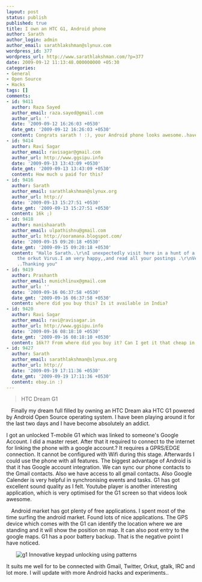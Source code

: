 ```yaml
---
layout: post
status: publish
published: true
title: I own an HTC G1, Android phone
author: Sarath
author_login: admin
author_email: sarathlakshman@slynux.com
wordpress_id: 377
wordpress_url: http://www.sarathlakshman.com/?p=377
date: 2009-09-12 11:13:48.000000000 +05:30
categories:
- General
- Open Source
- Hacks
tags: []
comments:
- id: 9411
  author: Raza Sayed
  author_email: raza.sayed@gmail.com
  author_url: ''
  date: '2009-09-12 16:26:03 +0530'
  date_gmt: '2009-09-12 16:26:03 +0530'
  content: Congrats sarath ! :), your Android phone looks awesome..have fun :)
- id: 9414
  author: Ravi Sagar
  author_email: ravisagar@gmail.com
  author_url: http://www.ggsipu.info
  date: '2009-09-13 13:43:09 +0530'
  date_gmt: '2009-09-13 13:43:09 +0530'
  content: How much u paid for this?
- id: 9416
  author: Sarath
  author_email: sarathlakshman@slynux.org
  author_url: http://
  date: '2009-09-13 15:27:51 +0530'
  date_gmt: '2009-09-13 15:27:51 +0530'
  content: 16k ;)
- id: 9418
  author: manishaarath
  author_email: ulpathishnu@gmail.com
  author_url: http://ooramana.blogspot.com/
  date: '2009-09-15 09:20:18 +0530'
  date_gmt: '2009-09-15 09:20:18 +0530'
  content: "Hallo Sarath..\r\nI unexpectedly visit here in a hunt of a solution to
    the orkut Virus.I am very happy,,and read all your postings .\r\nVery very interesting
    ..Thanking you"
- id: 9419
  author: Prashanth
  author_email: munichlinux@gmail.com
  author_url: ''
  date: '2009-09-16 06:37:58 +0530'
  date_gmt: '2009-09-16 06:37:58 +0530'
  content: where did you buy this? Is it available in India?
- id: 9420
  author: Ravi Sagar
  author_email: ravi@ravisagar.in
  author_url: http://www.ggsipu.info
  date: '2009-09-16 08:18:10 +0530'
  date_gmt: '2009-09-16 08:18:10 +0530'
  content: 16k?? From where did you buy it? Can I get it that cheap in Delhi?
- id: 9427
  author: Sarath
  author_email: sarathlakshman@slynux.org
  author_url: http://
  date: '2009-09-19 17:11:36 +0530'
  date_gmt: '2009-09-19 17:11:36 +0530'
  content: ebay.in :)
---
```

<blockquote>HTC Dream G1</blockquote>

<img src="http://lh4.ggpht.com/_DtNSSwv0BQs/Sqt-nvcOhqI/AAAAAAAAAzA/hCZ1rVZ0nD0/s512/IMG_3447.JPG" alt="" style="padding:5px" align="left"  /> 

 Finally my dream full filled by owning an HTC Dream aka HTC G1 powered by Android Open Source operating system. I have been playing around it for the last two days and I have become absolutely an addict.


I got an unlocked T-mobile G1 which was linked to someone's Google Account. I did a master reset. After that it required to connect to the internet for linking the phone with a google account.? It requires a GPRS/EDGE connection. It cannot be configured with Wifi during this stage. Afterwards I could use the phone with all features. The biggest advantage of Android is that it has Google account integration. We can sync our phone contacts to the Gmail contacts. Also we have access to all gmail contacts. Also Google Calender is very helpful in synchronising events and tasks. G1 has got excellent sound quality as I felt. Youtube player is another interesting application, which is very optimised for the G1 screen so that videos look awesome.


<img src="http://lh4.ggpht.com/_DtNSSwv0BQs/Sqt-ntKKsRI/AAAAAAAAAy8/6mdXMb764iY/s512/IMG_3448.JPG" style="padding:5px" align="left" alt="" />


Android market has got plenty of free applications. I spent most of the time surfing the android market. Found lots of nice applications. The GPS device which comes with the G1 can identify the location where we are standing and it will show the position on map. It can also post entry to the google maps. G1 has a poor battery backup. That is the negative point I have noticed.

<img src="http://lh5.ggpht.com/_DtNSSwv0BQs/Sqt-nvoTEgI/AAAAAAAAAzE/GcBGZqyjz5g/s640/IMG_3454.JPG" alt="" style="padding:5px" align="left" />

<img src="http://lh6.ggpht.com/_DtNSSwv0BQs/Sqt-n0O_LoI/AAAAAAAAAzI/0atM57ZgZH4/s640/IMG_3455.JPG" alt="" style="padding:5px" align="left" />

<img src="http://lh5.ggpht.com/_DtNSSwv0BQs/Sqt-n-OKgcI/AAAAAAAAAzM/_8BeCtpLoxY/s512/IMG_3439.JPG" alt="g1" />
Innovative keypad unlocking using patterns

It suits me well for to be connected with Gmail, Twitter, Orkut, gtalk, IRC and lot more.
I will update with more Android hacks and experiments..
